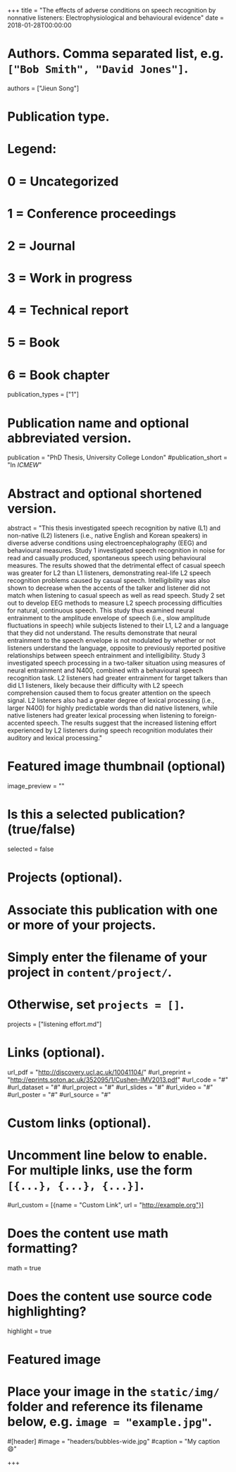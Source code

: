 +++
title = "The effects of adverse conditions on speech recognition by nonnative listeners: Electrophysiological and behavioural evidence"
date = 2018-01-28T00:00:00

# Authors. Comma separated list, e.g. `["Bob Smith", "David Jones"]`.
authors = ["Jieun Song"]

# Publication type.
# Legend:
# 0 = Uncategorized
# 1 = Conference proceedings
# 2 = Journal
# 3 = Work in progress
# 4 = Technical report
# 5 = Book
# 6 = Book chapter
publication_types = ["1"]

# Publication name and optional abbreviated version.
publication = "PhD Thesis, University College London"
#publication_short = "In *ICMEW*"

# Abstract and optional shortened version.
abstract = "This thesis investigated speech recognition by native (L1) and non-native (L2) listeners (i.e., native English and Korean speakers) in diverse adverse conditions using electroencephalography (EEG) and behavioural measures. Study 1 investigated speech recognition in noise for read and casually produced, spontaneous speech using behavioural measures. The results showed that the detrimental effect of casual speech was greater for L2 than L1 listeners, demonstrating real-life L2 speech recognition problems caused by casual speech. Intelligibility was also shown to decrease when the accents of the talker and listener did not match when listening to casual speech as well as read speech. Study 2 set out to develop EEG methods to measure L2 speech processing difficulties for natural, continuous speech. This study thus examined neural entrainment to the amplitude envelope of speech (i.e., slow amplitude fluctuations in speech) while subjects listened to their L1, L2 and a language that they did not understand. The results demonstrate that neural entrainment to the speech envelope is not modulated by whether or not listeners understand the language, opposite to previously reported positive relationships between speech entrainment and intelligibility. Study 3 investigated speech processing in a two-talker situation using measures of neural entrainment and N400, combined with a behavioural speech recognition task. L2 listeners had greater entrainment for target talkers than did L1 listeners, likely because their difficulty with L2 speech comprehension caused them to focus greater attention on the speech signal. L2 listeners also had a greater degree of lexical processing (i.e., larger N400) for highly predictable words than did native listeners, while native listeners had greater lexical processing when listening to foreign-accented speech. The results suggest that the increased listening effort experienced by L2 listeners during speech recognition modulates their auditory and lexical processing."

# Featured image thumbnail (optional)
image_preview = ""

# Is this a selected publication? (true/false)
selected = false

# Projects (optional).
#   Associate this publication with one or more of your projects.
#   Simply enter the filename of your project in `content/project/`.
#   Otherwise, set `projects = []`.
projects = ["listening effort.md"]

# Links (optional).
url_pdf = "http://discovery.ucl.ac.uk/10041104/"
#url_preprint = "http://eprints.soton.ac.uk/352095/1/Cushen-IMV2013.pdf"
#url_code = "#"
#url_dataset = "#"
#url_project = "#"
#url_slides = "#"
#url_video = "#"
#url_poster = "#"
#url_source = "#"

# Custom links (optional).
#   Uncomment line below to enable. For multiple links, use the form `[{...}, {...}, {...}]`.
#url_custom = [{name = "Custom Link", url = "http://example.org"}]

# Does the content use math formatting?
math = true

# Does the content use source code highlighting?
highlight = true

# Featured image
# Place your image in the `static/img/` folder and reference its filename below, e.g. `image = "example.jpg"`.
#[header]
#image = "headers/bubbles-wide.jpg"
#caption = "My caption :smile:"

+++


